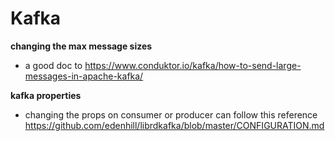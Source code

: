 # Kafka

__changing the max message sizes__

- a good doc to 
https://www.conduktor.io/kafka/how-to-send-large-messages-in-apache-kafka/

__kafka properties__

- changing the props on consumer or producer can follow this reference
https://github.com/edenhill/librdkafka/blob/master/CONFIGURATION.md

